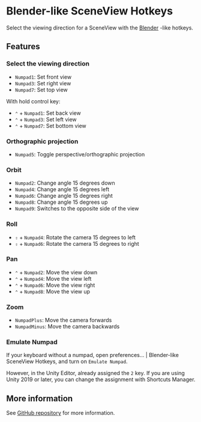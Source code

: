 # Blender-like SceneView Hotkeys

Select the viewing direction for a SceneView with the [Blender](https://www.blender.org/) -like hotkeys.


## Features

### Select the viewing direction

- `Numpad1`: Set front view
- `Numpad3`: Set right view
- `Numpad7`: Set top view

With hold control key:

- `⌃` + `Numpad1`: Set back view
- `⌃` + `Numpad3`: Set left view
- `⌃` + `Numpad7`: Set bottom view


### Orthographic projection

- `Numpad5`: Toggle perspective/orthographic projection


### Orbit

- `Numpad2`: Change angle 15 degrees down
- `Numpad4`: Change angle 15 degrees left
- `Numpad6`: Change angle 15 degrees right
- `Numpad8`: Change angle 15 degrees up
- `Numpad9`: Switches to the opposite side of the view


### Roll

- `⇧` + `Numpad4`: Rotate the camera 15 degrees to left
- `⇧` + `Numpad6`: Rotate the camera 15 degrees to right


### Pan

- `⌃` + `Numpad2`: Move the view down
- `⌃` + `Numpad4`: Move the view left
- `⌃` + `Numpad6`: Move the view right
- `⌃` + `Numpad8`: Move the view up


### Zoom

- `NumpadPlus`: Move the camera forwards
- `NumpadMinus`: Move the camera backwards


### Emulate Numpad

If your keyboard without a numpad, open preferences... | Blender-like SceneView Hotkeys, and turn on `Emulate Numpad`.

However, in the Unity Editor, already assigned the `2` key. If you are using Unity 2019 or later, you can change the assignment with Shortcuts Manager.


## More information

See [GitHub repository](https://github.com/nowsprinting/blender-like-sceneview-hotkeys) for more information.
